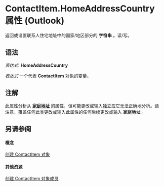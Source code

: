 
# ContactItem.HomeAddressCountry 属性 (Outlook)

返回或设置联系人住宅地址中的国家/地区部分的 **字符串** 。读/写。


## 语法

 _表达式_. **HomeAddressCountry**

 _表达式_ 一个代表 **ContactItem** 对象的变量。


## 注解

此属性分析从 **[家庭地址](c7ba836b-4b55-cedb-35f6-e6540bdf2c58.md)** 的属性，但可能更改或输入独立应它无法正确地分析。请注意，覆盖任何此类更改或输入此属性的任何后续更改或输入 **家庭地址** 。


## 另请参阅


#### 概念


[创建 ContactItem 对象](8e32093c-a678-f1fd-3f35-c2d8994d166f.md)
#### 其他资源


[创建 ContactItem 对象成员](a8b13369-4c87-02aa-e62a-1f3067e559fa.md)